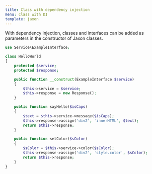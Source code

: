 ```yaml
---
title: Class with dependency injection
menu: Class with DI
template: jaxon
---
```


With dependency injection, classes and interfaces can be added as parameters in the constructor of Jaxon classes.

```php
use Service\ExampleInterface;

class HelloWorld
{
    protected $service;
    protected $response;

    public function __construct(ExampleInterface $service)
    {
        $this->service = $service;
        $this->response = new Response();
    }

    public function sayHello($isCaps)
    {
        $text = $this->service->message($isCaps);
        $this->response->assign('div2', 'innerHTML', $text);
        return $this->response;
    }

    public function setColor($sColor)
    {
        $sColor = $this->service->color($sColor);
        $this->response->assign('div2', 'style.color', $sColor);
        return $this->response;
    }
}
```
